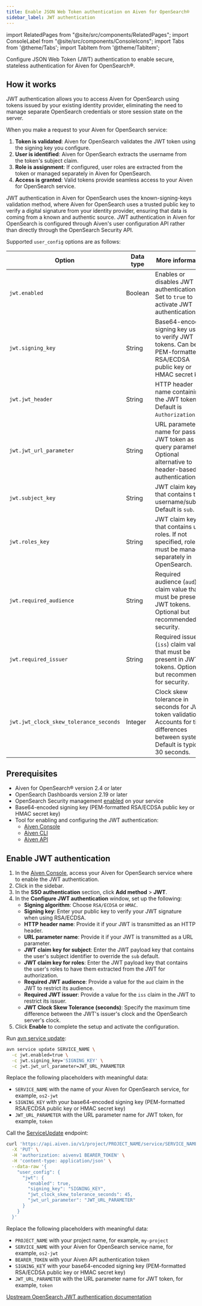 ```yaml
---
title: Enable JSON Web Token authentication on Aiven for OpenSearch®
sidebar_label: JWT authentication
---
```


import RelatedPages from "@site/src/components/RelatedPages";
import ConsoleLabel from "@site/src/components/ConsoleIcons";
import Tabs from '@theme/Tabs';
import TabItem from '@theme/TabItem';

Configure JSON Web Token (JWT) authentication to enable secure, stateless authentication for Aiven for OpenSearch®.

## How it works

JWT authentication allows you to access Aiven for OpenSearch using tokens issued by
your existing identity provider, eliminating the need to manage separate OpenSearch
credentials or store session state on the server.

When you make a request to your Aiven for OpenSearch service:

1. **Token is validated**: Aiven for OpenSearch validates the JWT token using the signing
   key you configure.
1. **User is identified**: Aiven for OpenSearch extracts the username from the token's
   subject claim.
1. **Role is assignment**: If configured, user roles are extracted from the token or
   managed separately in Aiven for OpenSearch.
1. **Access is granted**: Valid tokens provide seamless access to your Aiven for OpenSearch
   service.

JWT authentication in Aiven for OpenSearch uses the known-signing-keys validation method,
where Aiven for OpenSearch uses a trusted public key to verify a digital signature from
your identity provider, ensuring that data is coming from a known and authentic source.
JWT authentication in Aiven for OpenSearch is configured through Aiven's user configuration
API rather than directly through the OpenSearch Security API.

Supported `user_config` options are as follows:

| Option                                | Data type | More information                                                                                                                          |
|---------------------------------------|-----------|-------------------------------------------------------------------------------------------------------------------------------------------|
| `jwt.enabled`                         | Boolean   | Enables or disables JWT authentication. Set to `true` to activate JWT authentication.                                                     |
| `jwt.signing_key`                     | String    | Base64-encoded signing key used to verify JWT tokens. Can be PEM-formatted RSA/ECDSA public key or HMAC secret key.                       |
| `jwt.jwt_header`                      | String    | HTTP header name containing the JWT token. Default is `Authorization`.                                                                    |
| `jwt.jwt_url_parameter`               | String    | URL parameter name for passing JWT token as a query parameter. Optional alternative to header-based authentication.                       |
| `jwt.subject_key`                     | String    | JWT claim key that contains the username/subject. Default is `sub`.                                                                       |
| `jwt.roles_key`                       | String    | JWT claim key that contains user roles. If not specified, roles must be managed separately in OpenSearch.                                 |
| `jwt.required_audience`               | String    | Required audience (`aud`) claim value that must be present in JWT tokens. Optional but recommended for security.                          |
| `jwt.required_issuer`                 | String    | Required issuer (`iss`) claim value that must be present in JWT tokens. Optional but recommended for security.                            |
| `jwt.jwt_clock_skew_tolerance_seconds`| Integer   | Clock skew tolerance in seconds for JWT token validation. Accounts for time differences between systems. Default is typically 30 seconds. |

## Prerequisites

-   Aiven for OpenSearch® version 2.4 or later
-   OpenSearch Dashboards version 2.19 or later
-   OpenSearch Security management
    [enabled](/docs/products/opensearch/howto/enable-opensearch-security)
    on your service
- Base64-encoded signing key (PEM-formatted RSA/ECDSA public key or HMAC secret key)
- Tool for enabling and configuring the JWT authentication:
  - [Aiven Console](https://console.aiven.io/)
  - [Aiven CLI](/docs/tools/cli)
  - [Aiven API](/docs/tools/api)

## Enable JWT authentication

<Tabs groupId="group1">
<TabItem value="gui" label="Console" default>

1. In the [Aiven Console](https://console.aiven.io/), access your Aiven
    for OpenSearch service where to enable the JWT authentication.
1. Click <ConsoleLabel name="serviceusers"/> in the sidebar.
1. In the **SSO authentication** section, click **Add method** > **JWT**.
1. In the **Configure JWT authentication** window, set up the following:
   - **Signing algorithm**: Choose `RSA/ECDSA` or `HMAC`.
   - **Signing key**: Enter your public key to verify your JWT signature when using
     RSA/ECDSA.
   - **HTTP header name**: Provide it if your JWT is transmitted as an HTTP header.
   - **URL parameter name**: Provide it if your JWT is transmitted as a URL parameter.
   - **JWT claim key for subject**: Enter the JWT payload key that contains the user's
     subject identifier to override the `sub` default.
   - **JWT claim key for roles**: Enter the JWT payload key that contains the user's
     roles to have them extracted from the JWT for authorization.
   - **Required JWT audience**: Provide a value for the `aud` claim in the JWT to restrict
     its audience.
   - **Required JWT issuer**: Provide a value for the `iss` claim in the JWT to restrict
     its issuer.
   - **JWT Clock Skew Tolerance (seconds)**: Specify the maximum time difference between
     the JWT's issuer's clock and the OpenSearch server's clock.
1.  Click **Enable** to complete the setup and activate the
    configuration.

</TabItem>
<TabItem value="cli" label="CLI">

Run [avn service update](/docs/tools/cli/service-cli#avn-cli-service-update):

```bash {2-4}
avn service update SERVICE_NAME \
  -c jwt.enabled=true \
  -c jwt.signing_key='SIGNING_KEY' \
  -c jwt.jwt_url_parameter=JWT_URL_PARAMETER
```

Replace the following placeholders with meaningful data:

- `SERVICE_NAME` with the name of your Aiven for OpenSearch service, for example, `os2-jwt`
- `SIGNING_KEY` with your base64-encoded signing key (PEM-formatted RSA/ECDSA public key or
  HMAC secret key)
- `JWT_URL_PARAMETER` with the URL parameter name for JWT token, for example, `token`

</TabItem>
<TabItem value="api" label="API">

Call the [ServiceUpdate](https://api.aiven.io/doc/#tag/Service/operation/ServiceUpdate)
endpoint:

```bash {7-11}
curl 'https://api.aiven.io/v1/project/PROJECT_NAME/service/SERVICE_NAME' \
  -X 'PUT' \
  -H 'authorization: aivenv1 BEARER_TOKEN' \
  -H 'content-type: application/json' \
  --data-raw '{
    "user_config": {
      "jwt": {
        "enabled": true,
        "signing_key": "SIGNING_KEY",
        "jwt_clock_skew_tolerance_seconds": 45,
        "jwt_url_parameter": "JWT_URL_PARAMETER"
      }
    }
  }'
```

Replace the following placeholders with meaningful data:

- `PROJECT_NAME` with your project name, for example, `my-project`
- `SERVICE_NAME` with your Aiven for OpenSearch service name, for example, `os2-jwt`
- `BEARER_TOKEN` with your Aiven API authentication token
- `SIGNING_KE`Y with your base64-encoded signing key (PEM-formatted RSA/ECDSA public key or
  HMAC secret key)
- `JWT_URL_PARAMETER` with the URL parameter name for JWT token, for example, `token`

</TabItem>
</Tabs>

<RelatedPages/>

[Upstream OpenSearch JWT authentication documentation](https://docs.opensearch.org/latest/security/authentication-backends/jwt/)
